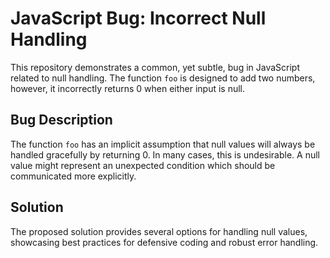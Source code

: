 # JavaScript Bug: Incorrect Null Handling

This repository demonstrates a common, yet subtle, bug in JavaScript related to null handling. The function `foo` is designed to add two numbers, however, it incorrectly returns 0 when either input is null.

## Bug Description
The function `foo` has an implicit assumption that null values will always be handled gracefully by returning 0.  In many cases, this is undesirable.  A null value might represent an unexpected condition which should be communicated more explicitly.

## Solution
The proposed solution provides several options for handling null values, showcasing best practices for defensive coding and robust error handling.